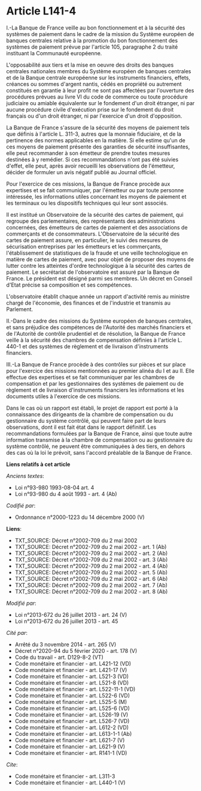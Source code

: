 # Article L141-4

I.-La Banque de France veille au bon fonctionnement et à la sécurité des systèmes de paiement dans le cadre de la mission du
Système européen de banques centrales relative à la promotion du bon fonctionnement des systèmes de paiement prévue par
l'article 105, paragraphe 2 du traité instituant la Communauté européenne. 

L'opposabilité aux tiers et la mise en oeuvre des droits des banques centrales nationales membres du Système européen de
banques centrales et de la Banque centrale européenne sur les instruments financiers, effets, créances ou sommes d'argent
nantis, cédés en propriété ou autrement constitués en garantie à leur profit ne sont pas affectées par l'ouverture des
procédures prévues au livre VI du code de commerce ou toute procédure judiciaire ou amiable équivalente sur le fondement d'un
droit étranger, ni par aucune procédure civile d'exécution prise sur le fondement du droit français ou d'un droit étranger,
ni par l'exercice d'un droit d'opposition. 

La Banque de France s'assure de la sécurité des moyens de paiement tels que définis à l'article L. 311-3, autres que la
monnaie fiduciaire, et de la pertinence des normes applicables en la matière. Si elle estime qu'un de ces moyens de paiement
présente des garanties de sécurité insuffisantes, elle peut recommander à son émetteur de prendre toutes mesures destinées à
y remédier. Si ces recommandations n'ont pas été suivies d'effet, elle peut, après avoir recueilli les observations de
l'émetteur, décider de formuler un avis négatif publié au Journal officiel. 

Pour l'exercice de ces missions, la Banque de France procède aux expertises et se fait communiquer, par l'émetteur ou par
toute personne intéressée, les informations utiles concernant les moyens de paiement et les terminaux ou les dispositifs
techniques qui leur sont associés. 

Il est institué un Observatoire de la sécurité des cartes de paiement, qui regroupe des parlementaires, des représentants des
administrations concernées, des émetteurs de cartes de paiement et des associations de commerçants et de consommateurs.
L'Observatoire de la sécurité des cartes de paiement assure, en particulier, le suivi des mesures de sécurisation entreprises
par les émetteurs et les commerçants, l'établissement de statistiques de la fraude et une veille technologique en matière de
cartes de paiement, avec pour objet de proposer des moyens de lutter contre les atteintes d'ordre technologique à la sécurité
des cartes de paiement. Le secrétariat de l'observatoire est assuré par la Banque de France. Le président est désigné parmi
ses membres. Un décret en Conseil d'Etat précise sa composition et ses compétences. 

L'observatoire établit chaque année un rapport d'activité remis au ministre chargé de l'économie, des finances et de
l'industrie et transmis au Parlement. 

II.-Dans le cadre des missions du Système européen de banques centrales, et sans préjudice des compétences de l'Autorité des
marchés financiers et de l'Autorité de contrôle prudentiel et de résolution, la Banque de France veille à la sécurité des
chambres de compensation définies à l'article L. 440-1 et des systèmes de règlement et de livraison d'instruments
financiers. 

III.-La Banque de France procède à des contrôles sur pièces et sur place pour l'exercice des missions mentionnées au premier
alinéa du I et au II. Elle effectue des expertises et se fait communiquer par les chambres de compensation et par les
gestionnaires des systèmes de paiement ou de règlement et de livraison d'instruments financiers les informations et les
documents utiles à l'exercice de ces missions. 

Dans le cas où un rapport est établi, le projet de rapport est porté à la connaissance des dirigeants de la chambre de
compensation ou du gestionnaire du système contrôlé, qui peuvent faire part de leurs observations, dont il est fait état dans
le rapport définitif. Les recommandations formulées par la Banque de France, ainsi que toute autre information transmise à la
chambre de compensation ou au gestionnaire du système contrôlé, ne peuvent être communiquées à des tiers, en dehors des cas
où la loi le prévoit, sans l'accord préalable de la Banque de France.

**Liens relatifs à cet article**

_Anciens textes_:

  - Loi n°93-980 1993-08-04 art. 4
  - Loi n°93-980 du 4 août 1993 - art. 4 (Ab)

_Codifié par_:

  - Ordonnance n°2000-1223 du 14 décembre 2000 (V)

**Liens**:

  - TXT_SOURCE: Décret n°2002-709 du 2 mai 2002
  - TXT_SOURCE: Décret n°2002-709 du 2 mai 2002 - art. 1 (Ab)
  - TXT_SOURCE: Décret n°2002-709 du 2 mai 2002 - art. 2 (Ab)
  - TXT_SOURCE: Décret n°2002-709 du 2 mai 2002 - art. 3 (Ab)
  - TXT_SOURCE: Décret n°2002-709 du 2 mai 2002 - art. 4 (Ab)
  - TXT_SOURCE: Décret n°2002-709 du 2 mai 2002 - art. 5 (Ab)
  - TXT_SOURCE: Décret n°2002-709 du 2 mai 2002 - art. 6 (Ab)
  - TXT_SOURCE: Décret n°2002-709 du 2 mai 2002 - art. 7 (Ab)
  - TXT_SOURCE: Décret n°2002-709 du 2 mai 2002 - art. 8 (Ab)

_Modifié par_:

  - Loi n°2013-672 du 26 juillet 2013 - art. 24 (V)
  - Loi n°2013-672 du 26 juillet 2013 - art. 45

_Cité par_:

  - Arrêté du 3 novembre 2014 - art. 265 (V)
  - Décret n°2020-94 du 5 février 2020 - art. 178 (V)
  - Code du travail - art. D129-8-2 (VT)
  - Code monétaire et financier - art. L421-12 (VD)
  - Code monétaire et financier - art. L421-17 (V)
  - Code monétaire et financier - art. L521-3 (VD)
  - Code monétaire et financier - art. L521-8 (VD)
  - Code monétaire et financier - art. L522-11-1 (VD)
  - Code monétaire et financier - art. L522-6 (VD)
  - Code monétaire et financier - art. L525-5 (M)
  - Code monétaire et financier - art. L525-6 (VD)
  - Code monétaire et financier - art. L526-19 (V)
  - Code monétaire et financier - art. L526-7 (VD)
  - Code monétaire et financier - art. L612-2 (VD)
  - Code monétaire et financier - art. L613-1-1 (Ab)
  - Code monétaire et financier - art. L621-7 (V)
  - Code monétaire et financier - art. L621-9 (V)
  - Code monétaire et financier - art. R141-1 (VD)

_Cite_:

  - Code monétaire et financier - art. L311-3
  - Code monétaire et financier - art. L440-1 (V)
